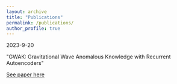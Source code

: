 ```yaml
---
layout: archive
title: "Publications"
permalink: /publications/
author_profile: true
---
```


2023-9-20 

"GWAK: Gravitational Wave Anomalous Knowledge with Recurrent Autoencoders"

[See paper here]( https://arxiv.org/abs/2309.11537)


